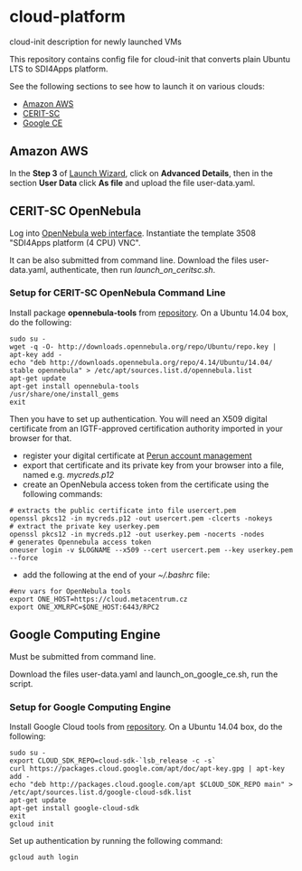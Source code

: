 # cloud-platform
cloud-init description for newly launched VMs

This repository contains config file for cloud-init that converts plain Ubuntu LTS to SDI4Apps platform.

See the following sections to see how to launch it on various clouds:
* [Amazon AWS](#amazon-aws)
* [CERIT-SC](#cerit-sc-opennebula)
* [Google CE](#google-computing-engine)

## Amazon AWS

In the **Step 3**  of [Launch Wizard](https://eu-west-1.console.aws.amazon.com/ec2/v2/home?region=eu-west-1#LaunchInstanceWizard:),
click on **Advanced Details**, then in the section **User Data** click **As file** and upload the file user-data.yaml.


## CERIT-SC OpenNebula

Log into [OpenNebula web interface](https://cloud.metacentrum.cz/). Instantiate the template 3508 "SDI4Apps platform (4 CPU) VNC".

It can be also submitted from command line.  Download the files user-data.yaml, authenticate, then run  *launch_on_ceritsc.sh*.

### Setup for CERIT-SC OpenNebula Command Line

Install package **opennebula-tools** from [repository](http://docs.opennebula.org/4.14/design_and_installation/quick_starts/qs_ubuntu_kvm.html#install-the-repo). On a Ubuntu 14.04 box, do the following:
```
sudo su -
wget -q -O- http://downloads.opennebula.org/repo/Ubuntu/repo.key | apt-key add -
echo "deb http://downloads.opennebula.org/repo/4.14/Ubuntu/14.04/ stable opennebula" > /etc/apt/sources.list.d/opennebula.list
apt-get update
apt-get install opennebula-tools
/usr/share/one/install_gems
exit
```

Then you have to set up authentication. You will need an X509 digital certificate from an IGTF-approved certification authority
 imported in your browser for that.
* register your digital certificate at [Perun account management](https://perun.metacentrum.cz/perun-identity-consolidator-krb/)
* export that certificate and its private key from your browser into a file, named e.g. *mycreds.p12*
* create an OpenNebula access token from the certificate using the following commands:
```
# extracts the public certificate into file usercert.pem
openssl pkcs12 -in mycreds.p12 -out usercert.pem -clcerts -nokeys 
# extract the private key userkey.pem
openssl pkcs12 -in mycreds.p12 -out userkey.pem -nocerts -nodes  
# generates Opennebula access token
oneuser login -v $LOGNAME --x509 --cert usercert.pem --key userkey.pem --force
```
* add the following at the end of your *~/.bashrc* file:
```
#env vars for OpenNebula tools
export ONE_HOST=https://cloud.metacentrum.cz
export ONE_XMLRPC=$ONE_HOST:6443/RPC2
```

## Google Computing Engine

Must be submitted from command line. 

Download the files user-data.yaml and launch_on_google_ce.sh, run the script.

### Setup for Google Computing Engine

Install Google Cloud tools from [repository](https://cloud.google.com/sdk/#debubu). On a Ubuntu 14.04 box, do the following:
```
sudo su -
export CLOUD_SDK_REPO=cloud-sdk-`lsb_release -c -s`
curl https://packages.cloud.google.com/apt/doc/apt-key.gpg | apt-key add -
echo "deb http://packages.cloud.google.com/apt $CLOUD_SDK_REPO main" > /etc/apt/sources.list.d/google-cloud-sdk.list
apt-get update 
apt-get install google-cloud-sdk
exit
gcloud init
```
Set up authentication by running the following command:
```
gcloud auth login
```
